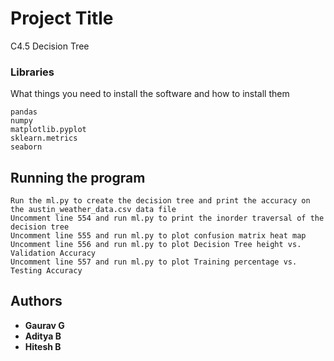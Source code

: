 # Project Title

C4.5 Decision Tree


### Libraries

What things you need to install the software and how to install them

```
pandas
numpy
matplotlib.pyplot
sklearn.metrics
seaborn
```


## Running the program


```
Run the ml.py to create the decision tree and print the accuracy on the austin_weather_data.csv data file
Uncomment line 554 and run ml.py to print the inorder traversal of the decision tree
Uncomment line 555 and run ml.py to plot confusion matrix heat map
Uncomment line 556 and run ml.py to plot Decision Tree height vs. Validation Accuracy
Uncomment line 557 and run ml.py to plot Training percentage vs. Testing Accuracy
```



## Authors

* **Gaurav G**
* **Aditya B**
* **Hitesh B**




